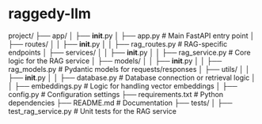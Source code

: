 # raggedy-llm

project/
├── app/
│   ├── __init__.py
│   ├── app.py                 # Main FastAPI entry point
│   ├── routes/
│   │   ├── __init__.py
│   │   ├── rag_routes.py      # RAG-specific endpoints
│   ├── services/
│   │   ├── __init__.py
│   │   ├── rag_service.py     # Core logic for the RAG service
│   ├── models/
│   │   ├── __init__.py
│   │   ├── rag_models.py      # Pydantic models for requests/responses
│   ├── utils/
│   │   ├── __init__.py
│   │   ├── database.py        # Database connection or retrieval logic
│   │   ├── embeddings.py      # Logic for handling vector embeddings
│   ├── config.py              # Configuration settings
├── requirements.txt           # Python dependencies
├── README.md                  # Documentation
├── tests/
│   ├── test_rag_service.py    # Unit tests for the RAG service